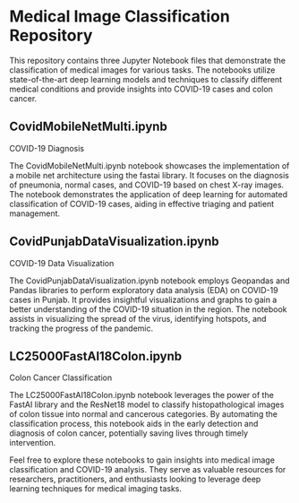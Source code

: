 # Medical Image Classification Repository
This repository contains three Jupyter Notebook files that demonstrate the classification of medical images for various tasks. The notebooks utilize state-of-the-art deep learning models and techniques to classify different medical conditions and provide insights into COVID-19 cases and colon cancer.

## CovidMobileNetMulti.ipynb
COVID-19 Diagnosis

The CovidMobileNetMulti.ipynb notebook showcases the implementation of a mobile net architecture using the fastai library. It focuses on the diagnosis of pneumonia, normal cases, and COVID-19 based on chest X-ray images. The notebook demonstrates the application of deep learning for automated classification of COVID-19 cases, aiding in effective triaging and patient management.

## CovidPunjabDataVisualization.ipynb
COVID-19 Data Visualization

The CovidPunjabDataVisualization.ipynb notebook employs Geopandas and Pandas libraries to perform exploratory data analysis (EDA) on COVID-19 cases in Punjab. It provides insightful visualizations and graphs to gain a better understanding of the COVID-19 situation in the region. The notebook assists in visualizing the spread of the virus, identifying hotspots, and tracking the progress of the pandemic.

## LC25000FastAI18Colon.ipynb
Colon Cancer Classification

The LC25000FastAI18Colon.ipynb notebook leverages the power of the FastAI library and the ResNet18 model to classify histopathological images of colon tissue into normal and cancerous categories. By automating the classification process, this notebook aids in the early detection and diagnosis of colon cancer, potentially saving lives through timely intervention.


Feel free to explore these notebooks to gain insights into medical image classification and COVID-19 analysis. They serve as valuable resources for researchers, practitioners, and enthusiasts looking to leverage deep learning techniques for medical imaging tasks.
